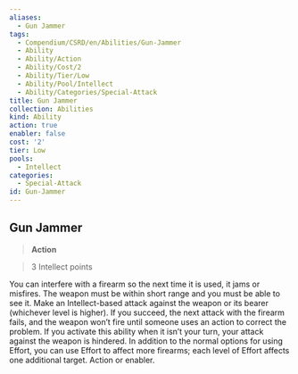 ```yaml
---
aliases:
  - Gun Jammer
tags:
  - Compendium/CSRD/en/Abilities/Gun-Jammer
  - Ability
  - Ability/Action
  - Ability/Cost/2
  - Ability/Tier/Low
  - Ability/Pool/Intellect
  - Ability/Categories/Special-Attack
title: Gun Jammer
collection: Abilities
kind: Ability
action: true
enabler: false
cost: '2'
tier: Low
pools:
  - Intellect
categories:
  - Special-Attack
id: Gun-Jammer
---
```

## Gun Jammer    
>**Action**    
>3 Intellect points  
    
You can interfere with a firearm so the next time it is used, it jams or misfires. The weapon must be within short range and you must be able to see it. Make an Intellect-based attack against the weapon or its bearer (whichever level is higher). If you succeed, the next attack with the firearm fails, and the weapon won’t fire until someone uses an action to correct the problem. If you activate this ability when it isn’t your turn, your attack against the weapon is hindered. In addition to the normal options for using Effort, you can use Effort to affect more firearms; each level of Effort affects one additional target. Action or enabler.  
